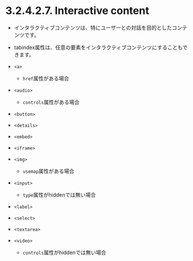 # 3.2.4.2.7. Interactive content

- インタラクティブコンテンツは、特にユーザーとの対話を目的としたコンテンツです。
- tabindex属性は、任意の要素をインタラクティブコンテンツにすることもできます。

- `<a>`
    - `href`属性がある場合
- `<audio>`
    - `controls`属性がある場合
- `<button>`
- `<details>`
- `<embed>`
- `<iframe>`
- `<img>`
    - `usemap`属性がある場合
- `<input>`
    - `type`属性がhiddenでは無い場合
- `<label>`
- `<select>`
- `<textarea>`
- `<video>`
    - `controls`属性がhiddenでは無い場合

